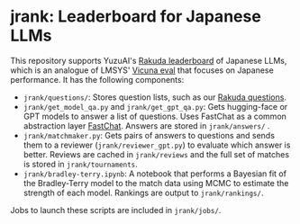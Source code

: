 # jrank: Leaderboard for Japanese LLMs 

This repository supports YuzuAI's [Rakuda leaderboard](https://yuzuai.jp/benchmark) of Japanese LLMs, which is an analogue of LMSYS' [Vicuna eval](https://lmsys.org/vicuna_eval/) that focuses on Japanese performance. It has the following components:

- `jrank/questions/`: Stores question lists, such as our [Rakuda questions](https://huggingface.co/datasets/yuzuai/rakuda-questions).
- `jrank/get_model_qa.py` and `jrank/get_gpt_qa.py`: Gets hugging-face or GPT models to answer a list of questions. Uses FastChat as a common abstraction layer [FastChat](https://github.com/lm-sys/FastChat). Answers are stored in `jrank/answers/` .
- `jrank/matchmaker.py`: Gets pairs of answers to questions and sends them to a reviewer (`jrank/reviewer_gpt.py`) to evaluate which answer is better. Reviews are cached in `jrank/reviews` and the full set of matches is stored in `jrank/tournaments`.
- `jrank/bradley-terry.ipynb`: A notebook that performs a Bayesian fit of the Bradley-Terry model to the match data using MCMC to estimate the strength of each model. Rankings are output to `jrank/rankings/`.

Jobs to launch these scripts are included in `jrank/jobs/`.